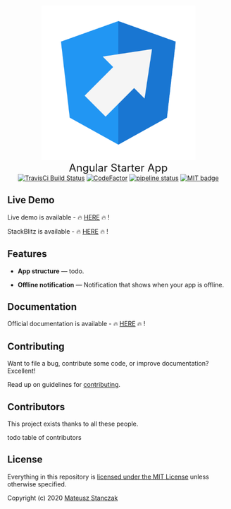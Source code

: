 <p align="center">
    <img src="https://raw.githubusercontent.com/matsta25/angular-starter-app/master/src/assets/logo.svg?sanitize=true" alt="Angular Starter App" height="350px">
    <br>
    <span style="font-size: x-large;">Angular Starter App</span>
    <br>
    <a href="https://travis-ci.org/github/matsta25/angular-starter-app"><img src="https://travis-ci.org/matsta25/angular-starter-app.svg?branch=master" alt="TravisCi Build Status"/></a>
    <a href="https://www.codefactor.io/repository/github/matsta25/angular-starter-app"><img src="https://www.codefactor.io/repository/github/matsta25/angular-starter-app/badge" alt="CodeFactor" /></a>
<!---
    add custom badge below: 'pipeline' => 'docs'
    https://medium.com/@iffi33/adding-custom-badges-to-gitlab-a9af8e3f3569
--->
    <a href="https://gitlab.com/matsta25/angular-starter-app/-/commits/master"><img alt="pipeline status" src="https://gitlab.com/matsta25/angular-starter-app/badges/master/pipeline.svg?job=docs" /></a>
    <a href="https://opensource.org/licenses/MIT"><img src="http://img.shields.io/badge/license-MIT-brightgreen.svg" alt="MIT badge"/></a>
</p>

## Live Demo

Live demo is available -  :fire: [HERE](https://matsta25.github.io/angular-starter-app) :fire: !

StackBlitz is available -  :fire: [HERE](https://stackblitz.com/github/matsta25/angular-starter-app) :fire: !


## Features

-   **App structure** — todo.

-   **Offline notification** — Notification that shows when your app is offline.


## Documentation

Official documentation is available -  :fire: [HERE](https://matsta25.gitlab.io/angular-starter-app/) :fire: !

## Contributing

Want to file a bug, contribute some code, or improve documentation? Excellent!

Read up on guidelines for [contributing](https://github.com/matsta25/angular-starter-app/blob/master/CONTRIBUTING.md).

## Contributors

This project exists thanks to all these people.

todo table of contributors

## License

Everything in this repository is [licensed under the MIT License][license] unless otherwise specified.

Copyright (c) 2020 [Mateusz Stanczak]

[license]: https://github.com/matsta25/angular-starter-app/blob/master/LICENSE
[Mateusz Stanczak]: https://github.com/matsta25

<!---

##### Mock feature (json-server):
1. Run:
```
    npm run mock
```

INFO:
API is available on http://localhost:3000/api/posts and http://localhost:3000/posts.
API is serving data created with faker.js.
To add more fake data just edit mock/index.js :)

##### Docker feature:

1. Using docker-compose:
```
    docker-compose up --build
```

2. Alternatively using docker:
build: 
```
    docker build -t angular-starter-app-image .
```

run
```
    docker run --name angular-starter-app-container -d -p 80:80 angular-starter-app-image
```

INFO:
Site is available at http://localhost.
Dockerfile is using nginx.conf.

##### Multi environment conf feature:

For env/developer one:
```
    npm run start:one
```

For env/developer two:
```
    npm run start:two
```

INFO:
Package is available with 2 additional different environments e.g like developers. 

#####  TODO list

 *  [x] project files structure
 *  [x] core module
 *  [x] shared module
 *  [x] angular material
 *  [x] bootstrap
 *  [x] scss file structure
 *  [x] lazy loading
 *  [x] mock
 *  [x] multi env
 *  [x] ngrx store
 *  [x] ngrx effects
 *  [x] ngrx devtools
 *  [x] tslint
 *  [x] localstorage
 *  [x] notification
 *  [x] online notification
 *  [x] docker compose
 *  [x] docker file
 *  [x] slim bar loading
 *  [x] custom snackbar with x icon
 *  [x] console log easter egg
 *  [x] stackblitz 
 *  [x] interceptor err notification 
 *  [x] .editorconfig
 *  [x] .github/issue_template
 *  [x] .github/pull_request_template
 *  [x] proxy
 *  [ ] root component for feature module
 
 *  [x] github corner
 *  [ ] docs
 *  [ ] readme gif
 *  [ ] project tree

 
 *  [ ] ?font fix when offline
 *  [ ] ?spinner when loading
 *  [ ] ?shared NgRx isLoading/err - ? USELESS IF USING PROGRESSBAR
 *  [ ] ?group docker docker-compose nginx.conf files - into new dir?
 *  [ ] i18n?
 *  [ ] PWA?
 *  [ ] ?ngrx entity - TO MUCH 'blech'
 *  [ ] ?table pagination async
 
 - select color template - https://colorsinspo.com/:
 gray - #40514e
 blue - #2f89fc
 green - #30e3ca
 white - #f5f5f5
 - contribution nice table
 - licence
 - contribution rules
 - color sh - https://asciinema.org/
 - tslint , EOL
-->
